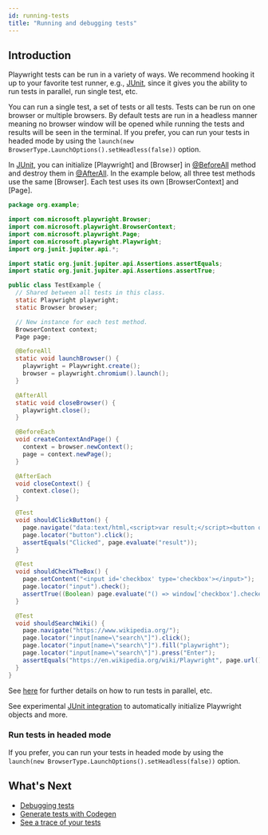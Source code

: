 ```yaml
---
id: running-tests
title: "Running and debugging tests"
---
```


## Introduction

Playwright tests can be run in a variety of ways. We recommend hooking it up to your favorite test runner, e.g., [JUnit](./test-runners.md), since it gives you the ability to run tests in parallel, run single test, etc.

You can run a single test, a set of tests or all tests. Tests can be run on one browser or multiple browsers. By default tests are run in a headless manner meaning no browser window will be opened while running the tests and results will be seen in the terminal. If you prefer, you can run your tests in headed mode by using the `launch(new BrowserType.LaunchOptions().setHeadless(false))` option.

In [JUnit](https://junit.org/junit5/), you can initialize [Playwright] and [Browser] in [@BeforeAll](https://junit.org/junit5/docs/current/api/org.junit.jupiter.api/org/junit/jupiter/api/BeforeAll.html) method and
destroy them in [@AfterAll](https://junit.org/junit5/docs/current/api/org.junit.jupiter.api/org/junit/jupiter/api/AfterAll.html). In the example below, all three test methods use the same
[Browser]. Each test uses its own [BrowserContext] and [Page].

```java
package org.example;

import com.microsoft.playwright.Browser;
import com.microsoft.playwright.BrowserContext;
import com.microsoft.playwright.Page;
import com.microsoft.playwright.Playwright;
import org.junit.jupiter.api.*;

import static org.junit.jupiter.api.Assertions.assertEquals;
import static org.junit.jupiter.api.Assertions.assertTrue;

public class TestExample {
  // Shared between all tests in this class.
  static Playwright playwright;
  static Browser browser;

  // New instance for each test method.
  BrowserContext context;
  Page page;

  @BeforeAll
  static void launchBrowser() {
    playwright = Playwright.create();
    browser = playwright.chromium().launch();
  }

  @AfterAll
  static void closeBrowser() {
    playwright.close();
  }

  @BeforeEach
  void createContextAndPage() {
    context = browser.newContext();
    page = context.newPage();
  }

  @AfterEach
  void closeContext() {
    context.close();
  }

  @Test
  void shouldClickButton() {
    page.navigate("data:text/html,<script>var result;</script><button onclick='result=\"Clicked\"'>Go</button>");
    page.locator("button").click();
    assertEquals("Clicked", page.evaluate("result"));
  }

  @Test
  void shouldCheckTheBox() {
    page.setContent("<input id='checkbox' type='checkbox'></input>");
    page.locator("input").check();
    assertTrue((Boolean) page.evaluate("() => window['checkbox'].checked"));
  }

  @Test
  void shouldSearchWiki() {
    page.navigate("https://www.wikipedia.org/");
    page.locator("input[name=\"search\"]").click();
    page.locator("input[name=\"search\"]").fill("playwright");
    page.locator("input[name=\"search\"]").press("Enter");
    assertEquals("https://en.wikipedia.org/wiki/Playwright", page.url());
  }
}
```

See [here](./test-runners.md) for further details on how to run tests in parallel, etc.

See experimental [JUnit integration](./junit.md) to automatically initialize Playwright objects and more.

### Run tests in headed mode

If you prefer, you can run your tests in headed mode by using the `launch(new BrowserType.LaunchOptions().setHeadless(false))` option.

## What's Next

- [Debugging tests](../../debug.md)
- [Generate tests with Codegen](../../codegen.md)
- [See a trace of your tests](./trace-viewer-intro.md)

